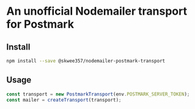 # An unofficial Nodemailer transport for Postmark

## Install

```sh
npm install --save @skwee357/nodemailer-postmark-transport
```

## Usage

```js
const transport = new PostmarkTransport(env.POSTMARK_SERVER_TOKEN);
const mailer = createTransport(transport);
```
